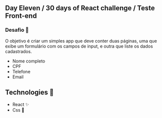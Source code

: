 ## Day Eleven / 30 days of React challenge / Teste Front-end

### Desafio :unicorn: 
O objetivo é criar um simples app que deve conter duas páginas, uma que exibe um formulário com os campos de input, e outra que liste os dados cadastrados.

* Nome completo
* CPF
* Telefone
* Email


## Technologies :mag_right:
* React :sparkles:
* Css :nail_care:

